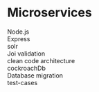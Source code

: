 # Microservices 
 
 Node.js <br>
 Express <br>
 solr <br>
 Joi validation <br> 
 clean code architecture <br>
 cockroachDb <br>
 Database migration <br>
 test-cases <br>
